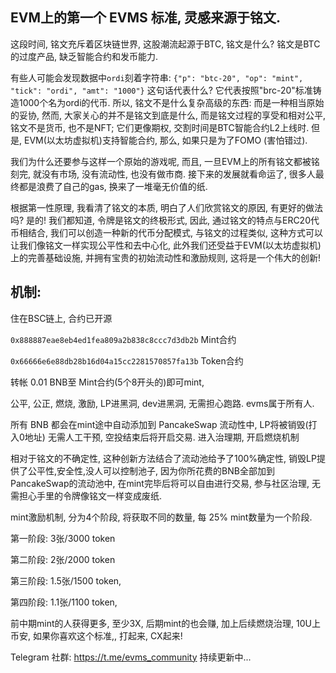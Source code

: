 ## EVM上的第一个 EVMS 标准, 灵感来源于铭文.

这段时间, 铭文充斥着区块链世界, 这股潮流起源于BTC, 铭文是什么? 铭文是BTC的过度产品, 缺乏智能合约和发币能力.

有些人可能会发现数据中`ordi`刻着字符串: `{"p": "btc-20", "op": "mint", "tick": "ordi", "amt": "1000"}` 这句话代表什么? 它代表按照"brc-20"标准铸造1000个名为ordi的代币. 所以, 铭文不是什么复杂高级的东西: 而是一种相当原始的妥协, 然而, 大家关心的并不是铭文到底是什么, 而是铭文过程的享受和相对公平, 铭文不是货币, 也不是NFT; 它们更像期权, 交割时间是BTC智能合约L2上线时. 但是, EVM(以太坊虚拟机)支持智能合约, 那么, 如果只是为了FOMO (害怕错过).

我们为什么还要参与这样一个原始的游戏呢, 而且, 一旦EVM上的所有铭文都被铭刻完, 就没有市场, 没有流动性, 也没有做市商. 接下来的发展就看命运了, 很多人最终都是浪费了自己的gas, 换来了一堆毫无价值的纸.

根据第一性原理, 我看清了铭文的本质, 明白了人们欣赏铭文的原因, 有更好的做法吗? 是的! 我们都知道, 令牌是铭文的终极形式, 因此, 通过铭文的特点与ERC20代币相结合, 我们可以创造一种新的代币分配模式, 与铭文的过程类似, 这种方式可以让我们像铭文一样实现公平性和去中心化, 此外我们还受益于EVM(以太坊虚拟机)上的完善基础设施, 并拥有宝贵的初始流动性和激励规则, 这将是一个伟大的创新!

## 机制:

住在BSC链上, 合约已开源

`0x888887eae8eb4ed1fea809a2b838c8ccc7d3db2b` Mint合约

`0x66666e6e88db28b16d04a15cc2281570857fa13b` Token合约

转帐 0.01 BNB至 Mint合约(5个8开头的)即可mint,

公平, 公正, 燃烧, 激励, LP进黑洞, dev进黑洞, 无需担心跑路. evms属于所有人.

所有 BNB 都会在mint途中自动添加到 PancakeSwap 流动性中, LP将被销毁(打入0地址) 无需人工干预, 空投结束后将开启交易. 进入治理期, 开启燃烧机制

相对于铭文的不确定性, 这种创新方法结合了流动池给予了100%确定性, 销毁LP提供了公平性,安全性,没人可以控制池子, 因为你所花费的BNB全部加到PancakeSwap的流动池中, 在mint完毕后将可以自由进行交易, 参与社区治理, 无需担心手里的令牌像铭文一样变成废纸.

mint激励机制, 分为4个阶段, 将获取不同的数量, 每 25% mint数量为一个阶段.

第一阶段: 3张/3000 token

第二阶段: 2张/2000 token

第三阶段: 1.5张/1500 token,

第四阶段: 1.1张/1100 token,

前中期mint的人获得更多, 至少3X, 后期mint的也会赚, 加上后续燃烧治理, 10U上币安, 如果你喜欢这个标准,, 打起来, CX起来! 

Telegram 社群: https://t.me/evms_community
持续更新中...

